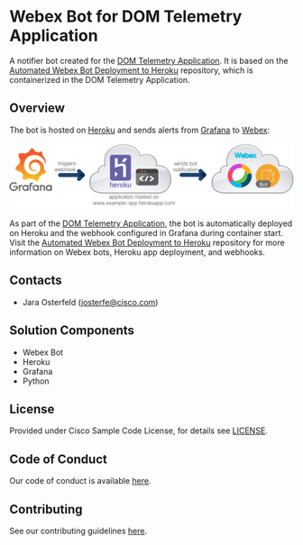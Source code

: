 # Webex Bot for DOM Telemetry Application

A notifier bot created for the [DOM Telemetry Application](https://www.github.com/gve-sw/DOM-Telemetry_app). It is based on the [Automated Webex Bot Deployment to Heroku](https://github.com/gve-sw/WebexBot_HerokuDeployment) repository, which is containerized in the DOM Telemetry Application.  



## Overview
The bot is hosted on [Heroku](https://www.heroku.com) and sends alerts from [Grafana](https://grafana.com/) to [Webex](https://www.webex.com/):

![Overview](IMAGES/overview.png)

As part of the [DOM Telemetry Application](https://www.github.com/gve-sw/DOM-Telemetry_app), the bot is automatically deployed on Heroku and the webhook configured in Grafana during container start. Visit the [Automated Webex Bot Deployment to Heroku](https://github.com/gve-sw/WebexBot_HerokuDeployment) repository for more information on Webex bots, Heroku app deployment, and webhooks. 



## Contacts
* Jara Osterfeld (josterfe@cisco.com)



## Solution Components
* Webex Bot
* Heroku
* Grafana
* Python 



## License
Provided under Cisco Sample Code License, for details see [LICENSE](./LICENSE.md).



## Code of Conduct
Our code of conduct is available [here](./CODE_OF_CONDUCT.md).



## Contributing
See our contributing guidelines [here](./CONTRIBUTING.md).